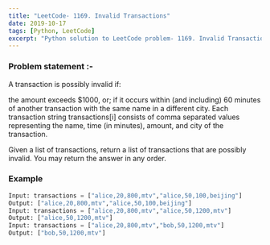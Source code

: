 ```yaml
---
title: "LeetCode- 1169. Invalid Transactions"
date: 2019-10-17
tags: [Python, LeetCode]
excerpt: "Python solution to LeetCode problem- 1169. Invalid Transactions"
---
```


### Problem statement :-
A transaction is possibly invalid if:

the amount exceeds $1000, or;
if it occurs within (and including) 60 minutes of another transaction with the same name in a different city.
Each transaction string transactions[i] consists of comma separated values representing the name, time (in minutes), amount, and city of the transaction.

Given a list of transactions, return a list of transactions that are possibly invalid.  You may return the answer in any order.

### Example
```python
Input: transactions = ["alice,20,800,mtv","alice,50,100,beijing"]
Output: ["alice,20,800,mtv","alice,50,100,beijing"]
Input: transactions = ["alice,20,800,mtv","alice,50,1200,mtv"]
Output: ["alice,50,1200,mtv"]
Input: transactions = ["alice,20,800,mtv","bob,50,1200,mtv"]
Output: ["bob,50,1200,mtv"]
```
